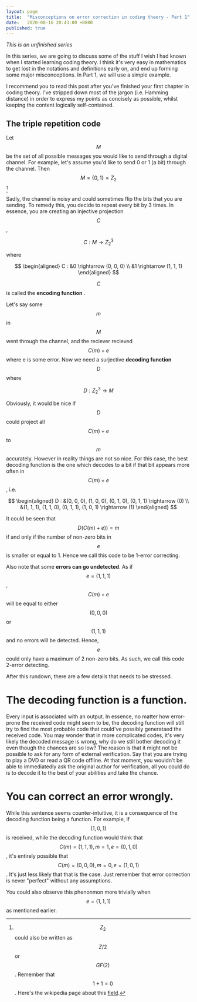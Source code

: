 ```yaml
---
layout: page
title:  "Misconceptions on error correction in coding theory - Part 1"
date:   2020-08-16 20:43:00 +0800
published: true
---
```


_This is an unfinished series_ 

In this series, we are going to discuss some of the stuff I wish I had known when  I started learning coding theory. I think it's very easy in mathematics to get lost in the notations and definitions early on, and end up forming some major misconceptions. In Part 1, we will use a simple example.

I recommend you to read this post after you've finished your first chapter in coding theory. I've stripped down most of the jargon (i.e. Hamming distance) in order to express my points as concisely as possible, whilst keeping the content logically self-contained.

## The triple repetition code

Let $$M$$ be the set of all possible messages you would like to send through a digital channel. For example, let's assume you'd like to send 0 or 1 (a bit) through the channel. Then $$M = \{0 , 1\} = Z_2$$ [^Z_2]

Sadly, the channel is noisy and could sometimes flip the bits that you are sending. To remedy this, you decide to repeat every bit by 3 times. In essence, you are creating an injective projection $$C$$, 

$$ C : M \rightarrow Z_2^3 $$

where

$$ 
\begin{aligned} 
C : &0 \rightarrow (0, 0, 0) \\ 
&1 \rightarrow (1, 1, 1) 
\end{aligned}
$$

$$C$$ is called the **encoding function** . 

Let's say some $$m$$ in $$M$$ went through the channel, and the reciever recieved $$C(m) + e$$ where e is some error. Now we need a surjective **decoding function** $$D$$ where 

$$ D : Z_2^3 \rightarrow M$$

Obviously, it would be nice if $$D$$ could project all $$C(m) + e$$ to $$m$$ accurately. However in reality things are not so nice. For this case, the best decoding function is the one which decodes to a bit if that bit appears more often in $$C(m) + e$$, i.e.

$$ 
\begin{aligned} 
D : &(0, 0, 0), (1, 0, 0), (0, 1, 0), (0, 1, 1) \rightarrow (0) \\ 
&(1, 1, 1), (1, 1, 0), (0, 1, 1), (1, 0, 1) \rightarrow (1)  
\end{aligned}
$$

It could be seen that $$ D(C(m)+e)) = m$$ if and only if the number of non-zero bits in $$e$$ is smaller or equal to 1. Hence we call this code to be 1-error correcting.

Also note that some **errors can go undetected**. As if $$e = (1, 1, 1) $$, $$C(m) + e$$ will be equal to either $$(0, 0, 0)$$ or $$(1, 1, 1)$$ and no errors will be detected. Hence, $$e$$ could only have a maximum of 2 non-zero bits. As such, we call this code 2-error detecting.

After this rundown, there are a few details that needs to be stressed.

# The decoding function is a function.

Every input is associated with an output. In essence, no matter how error-prone the received code might seem to be, the decoding function will still try to find the most probable code that could've possibly generataed the received code. You may wonder that in more complicated codes, it's very likely the decoded message is wrong, why do we still bother decoding it even though the chances are so low? The reason is that it might not be possible to ask for any form of external verification. Say that you are trying to play a DVD or read a QR code offline. At that moment, you wouldn't be able to immediatedly ask the original author for verification, all you could do is to decode it to the best of your abilities and take the chance.

# You can correct an error wrongly.

While this sentence seems counter-intuitive, it is a consequence of the decoding function being a function. For example, if $$(1, 0, 1)$$ is received, while the decoding function would think that $$C(m) = (1, 1, 1), m = 1,  e = (0, 1, 0)$$, it's entirely possible that $$C(m) = (0, 0, 0), m = 0,  e = (1, 0, 1) $$. It's just less likely that that is the case. Just remember that error correction is never "perfect" without any assumptions.

You could also observe this phenonmon more trivially when $$e = (1, 1, 1)$$ as mentioned earlier.

[^Z_2]: $$Z_2$$ could also be written as $$Z/2$$ or $$GF(2)$$. Remember that $$1 + 1 = 0$$. Here's the wikipedia page about this [field](https://en.wikipedia.org/wiki/GF(2)).

